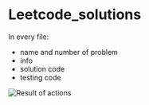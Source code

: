 # Leetcode_solutions
In every file:
- name and number of problem
- info
- solution code
- testing code

![Result of actions](https://github.com/SSStepa/Leetcode_solutions/actions/workflows/main.yml/badge.svg)
